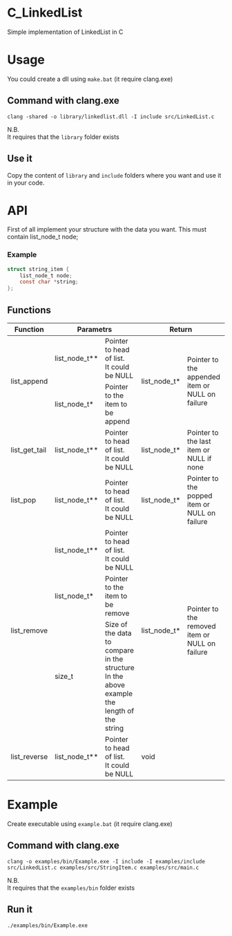 # C_LinkedList
Simple implementation of LinkedList in C

# Usage

You could create a dll using `make.bat` (it require clang.exe)

## Command with clang.exe
```
clang -shared -o library/linkedlist.dll -I include src/LinkedList.c
```
N.B.<br>
It requires that the `library` folder exists

## Use it
Copy the content of `library` and `include` folders where you want and use it in your code.

# API

First of all implement your structure with the data you want. This must contain list_node_t node;

### Example
```C
struct string_item {
    list_node_t node;
    const char *string;
};
```

## Functions

<table>
    <thead>
        <tr>
            <th>Function</th>
            <th colspan=2><center>Parametrs</center></th>
            <th colspan=2><center>Return</center></th>
            <th>Explanation</th>
        </tr>
    </thead>
    <tbody>
        <tr>
            <td rowspan=2>list_append</td>
            <td>list_node_t**</td>
            <td>Pointer to head of list.<br/>It could be NULL</td>
            <td rowspan=2>list_node_t*</td>
            <td rowspan=2>Pointer to the appended item or NULL on failure</td>
            <td rowspan=2>Adds an item to the end of the list<br/>List is created if pointer is NULL</td>
        </tr>
        <tr>
            <td>list_node_t*</td>
            <td>Pointer to the item to be append</td>
        </tr>
        <tr>
            <td>list_get_tail</td>
            <td>list_node_t**</td>
            <td>Pointer to head of list.<br/>It could be NULL</td>
            <td>list_node_t*</td>
            <td>Pointer to the last item or NULL if none</td>
            <td>Returns the last item of the list if any</td>
        </tr>
        <tr>
            <td>list_pop</td>
            <td>list_node_t**</td>
            <td>Pointer to head of list.<br/>It could be NULL</td>
            <td>list_node_t*</td>
            <td>Pointer to the popped item or NULL on failure</td>
            <td>Removes the last item of the list and returns it</td>
        </tr>
        <tr>
            <td rowspan=3>list_remove</td>
            <td>list_node_t**</td>
            <td>Pointer to head of list.<br/>It could be NULL</td>
            <td rowspan=3>list_node_t*</td>
            <td rowspan=3>Pointer to the removed item or NULL on failure</td>
            <td rowspan=3>Remove a list item with the same value as the one passed in and return it</td>
        </tr>
        <tr>
            <td>list_node_t*</td>
            <td>Pointer to the item to be remove</td>
        </tr>
        <tr>
            <td>size_t</td>
            <td>Size of the data to compare in the structure<br/>In the above example the length of the string</td>
        </tr>
        <tr>
            <td>list_reverse</td>
            <td>list_node_t**</td>
            <td>Pointer to head of list.<br/>It could be NULL</td>
            <td colspan=2>void</td>
            <td>Invert the list and update the head pointer</td>
        </tr>
    </tbody>
</table>

# Example

Create executable using `example.bat` (it require clang.exe)

## Command with clang.exe
```
clang -o examples/bin/Example.exe -I include -I examples/include src/LinkedList.c examples/src/StringItem.c examples/src/main.c
```
N.B.<br>
It requires that the `examples/bin` folder exists

## Run it
```
./examples/bin/Example.exe
```

